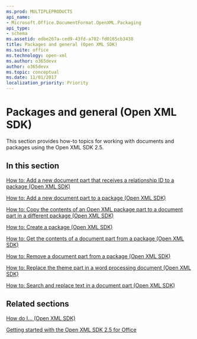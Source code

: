 ```yaml
---
ms.prod: MULTIPLEPRODUCTS
api_name:
- Microsoft.Office.DocumentFormat.OpenXML.Packaging
api_type:
- schema
ms.assetid: edbe267a-ced9-43fd-a702-fd0165cb3438
title: Packages and general (Open XML SDK)
ms.suite: office
ms.technology: open-xml
ms.author: o365devx
author: o365devx
ms.topic: conceptual
ms.date: 11/01/2017
localization_priority: Priority
---
```

# Packages and general (Open XML SDK)

This section provides how-to topics for working with documents and
packages using the Open XML SDK 2.5.


## In this section

[How to: Add a new document part that receives a relationship ID to a package (Open XML SDK)](how-to-add-a-new-document-part-that-receives-a-relationship-id-to-a-package.md)  

[How to: Add a new document part to a package (Open XML SDK)](how-to-add-a-new-document-part-to-a-package.md)  

[How to: Copy the contents of an Open XML package part to a document part in a different package (Open XML SDK)](how-to-copy-the-contents-of-an-open-xml-package-part-to-a-document-part-in-a-dif.md)  

[How to: Create a package (Open XML SDK)](how-to-create-a-package.md)  

[How to: Get the contents of a document part from a package (Open XML SDK)](how-to-get-the-contents-of-a-document-part-from-a-package.md) 

[How to: Remove a document part from a package (Open XML SDK)](how-to-remove-a-document-part-from-a-package.md)  

[How to: Replace the theme part in a word processing document (Open XML SDK)](how-to-replace-the-theme-part-in-a-word-processing-document.md) 

[How to: Search and replace text in a document part (Open XML SDK)](how-to-search-and-replace-text-in-a-document-part.md)  


## Related sections 

[How do I... (Open XML SDK)](how-do-i.md)  

[Getting started with the Open XML SDK 2.5 for Office](getting-started.md)  
